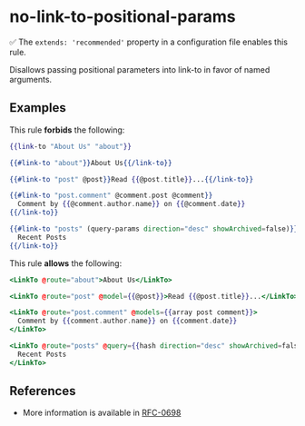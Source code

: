 # no-link-to-positional-params

:white_check_mark: The `extends: 'recommended'` property in a configuration file enables this rule.

Disallows passing positional parameters into link-to in favor of named arguments.

## Examples

This rule **forbids** the following:

```hbs
{{link-to "About Us" "about"}}
```

```hbs
{{#link-to "about"}}About Us{{/link-to}}
```

```hbs
{{#link-to "post" @post}}Read {{@post.title}}...{{/link-to}}
```

```hbs
{{#link-to "post.comment" @comment.post @comment}}
  Comment by {{@comment.author.name}} on {{@comment.date}}
{{/link-to}}
```

```hbs
{{#link-to "posts" (query-params direction="desc" showArchived=false)}}
  Recent Posts
{{/link-to}}
```

This rule **allows** the following:

```hbs
<LinkTo @route="about">About Us</LinkTo>
```

```hbs
<LinkTo @route="post" @model={{@post}}>Read {{@post.title}}...</LinkTo>
```

```hbs
<LinkTo @route="post.comment" @models={{array post comment}}>
  Comment by {{comment.author.name}} on {{comment.date}}
</LinkTo>
```

```hbs
<LinkTo @route="posts" @query={{hash direction="desc" showArchived=false}}>
  Recent Posts
</LinkTo>
```

## References

- More information is available in [RFC-0698](https://github.com/emberjs/rfcs/blob/master/text/0698-deprecate-link-to-positional-arguments.md)

